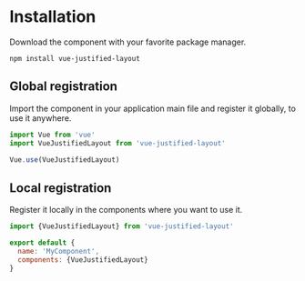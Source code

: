 # Installation

Download the component with your favorite package manager.

```
npm install vue-justified-layout
```

## Global registration

Import the component in your application main file and register it globally, to use it anywhere.

```js
import Vue from 'vue'
import VueJustifiedLayout from 'vue-justified-layout'

Vue.use(VueJustifiedLayout)
```

## Local registration

Register it locally in the components where you want to use it.

```js
import {VueJustifiedLayout} from 'vue-justified-layout'

export default {
  name: 'MyComponent',
  components: {VueJustifiedLayout}
}
```

